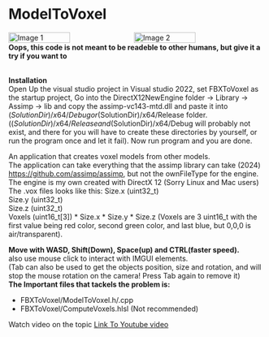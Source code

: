 # ModelToVoxel
<div style="display:flex;">
  <img src="https://github.com/Jason-Diesel/FBXToVoxel/blob/master/FBXToVoxel/Frank.PNG" alt="Image 1" style="width:49%;">
  <img src="https://github.com/Jason-Diesel/FBXToVoxel/blob/master/FBXToVoxel/TheInn.PNG" alt="Image 2" style="width:49%;">
</div>

<strong>
Oops, this code is not meant to be readeble to other humans, but give it a try if you want to
</strong><br><br>

<strong>Installation</strong>
<br>
Open Up the visual studio project in Visual studio 2022, set FBXToVoxel as the startup project, Go into the DirectX12NewEngine folder -> Library -> Assimp -> lib and copy the assimp-vc143-mtd.dll and paste it into ($SolutionDir)/x64/Debug or ($SolutionDir)/x64/Release folder. (($SolutionDir)/x64/Release and ($SolutionDir)/x64/Debug will probably not exist, and there for you will have to create these directories by yourself, or run the program once and let it fail).
Now run program and you are done.
<br>

An application that creates voxel models from other models.
<br>
The application can take everything that the assimp library can take (2024) https://github.com/assimp/assimp, but not the ownFileType for the engine.
<br>
The engine is my own created with DirectX 12 (Sorry Linux and Mac users)
<br>
The .vox files looks like this:
Size.x (uint32_t)<br>
Size.y (uint32_t)<br>
Size.z (uint32_t)<br>
Voxels (uint16_t[3]) * Size.x * Size.y * Size.z (Voxels are 3 uint16_t with the first value being red color, second green color, and last blue, but 0,0,0 is air/transparent). 
<br>

<strong>Move with WASD, Shift(Down), Space(up) and CTRL(faster speed).</strong>
<br>
also use mouse click to interact with IMGUI elements.
<br>
(Tab can also be used to get the objects position, size and rotation, and will stop the mouse rotation on the camera! Press Tab again to remove it)
<br>
<strong>The Important files that tackels the problem is: </strong>
<ul>
  <li>FBXToVoxel/ModelToVoxel.h/.cpp</li>
  <li>FBXToVoxel/ComputeVoxels.hlsl (Not recommended)</li>
</ul> 

Watch video on the topic
<a href="https://youtu.be/x9e2ksB7l9E">Link To Youtube video</a>
<br>

